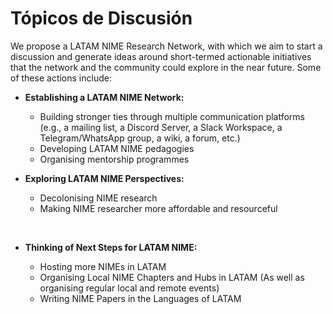 # Tópicos de Discusión

We propose a LATAM NIME Research Network, with which we aim to start a discussion and generate ideas around short-termed actionable initiatives that the network and the community could explore in the near future. Some of these actions include:

* **Establishing a LATAM NIME Network:**
  * Building stronger ties through multiple communication platforms \(e.g., a mailing list, a Discord Server, a Slack Workspace, a Telegram/WhatsApp group, a wiki, a forum, etc.\)
  * Developing LATAM NIME pedagogies
  * Organising mentorship programmes
* **Exploring LATAM NIME Perspectives:**

  * Decolonising NIME research
  * Making NIME researcher more affordable and resourceful

  ​

* **Thinking of Next Steps for LATAM NIME:**
  * Hosting more NIMEs in LATAM
  * Organising Local NIME Chapters and Hubs in LATAM \(As well as organising regular local and remote events\)
  * Writing NIME Papers in the Languages of LATAM

